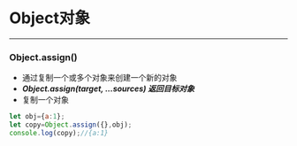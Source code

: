 # Object对象

***
### Object.assign()
* 通过复制一个或多个对象来创建一个新的对象
* ***Object.assign(target, ...sources)  返回目标对象***
* 复制一个对象
```js
let obj={a:1};
let copy=Object.assign({},obj);
console.log(copy);//{a:1}
```
